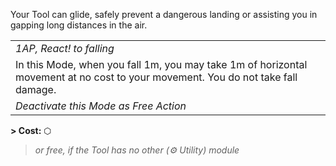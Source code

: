 Your Tool can glide, safely prevent a dangerous landing or assisting you in gapping long distances in the air.

|                                                                                                                                  |
| -------------------------------------------------------------------------------------------------------------------------------- |
| *1AP, React! to falling*                                                                                                         |
| In this Mode, when you fall 1m, you may take 1m of horizontal movement at no cost to your movement. You do not take fall damage. |
| *Deactivate this Mode as Free Action*                                                                                            |

**\> Cost:** ⬡
> *or free, if the Tool has no other (⚙ Utility) module*
